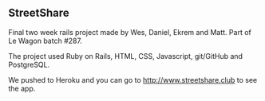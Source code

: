 StreetShare
-----------

Final two week rails project made by Wes, Daniel, Ekrem and Matt. Part of Le Wagon batch #287.

The project used Ruby on Rails, HTML, CSS, Javascript, git/GitHub and PostgreSQL.

We pushed to Heroku and you can go to http://www.streetshare.club to see the app.
